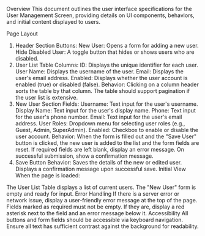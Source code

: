 Overview
This document outlines the user interface specifications for the User Management Screen, providing details on UI components, behaviors, and initial content displayed to users.

Page Layout

1. Header Section
   Buttons:
   New User: Opens a form for adding a new user.
   Hide Disabled User: A toggle button that hides or shows users who are disabled.
2. User List Table
   Columns:
   ID: Displays the unique identifier for each user.
   User Name: Displays the username of the user.
   Email: Displays the user's email address.
   Enabled: Displays whether the user account is enabled (true) or disabled (false).
   Behavior:
   Clicking on a column header sorts the table by that column.
   The table should support pagination if the user list is extensive.
3. New User Section
   Fields:
   Username: Text input for the user's username.
   Display Name: Text input for the user's display name.
   Phone: Text input for the user's phone number.
   Email: Text input for the user's email address.
   User Roles: Dropdown menu for selecting user roles (e.g., Guest, Admin, SuperAdmin).
   Enabled: Checkbox to enable or disable the user account.
   Behavior:
   When the form is filled out and the "Save User" button is clicked, the new user is added to the list and the form fields are reset.
   If required fields are left blank, display an error message.
   On successful submission, show a confirmation message.
4. Save Button
   Behavior:
   Saves the details of the new or edited user.
   Displays a confirmation message upon successful save.
   Initial View
   When the page is loaded:

The User List Table displays a list of current users.
The "New User" form is empty and ready for input.
Error Handling
If there is a server error or network issue, display a user-friendly error message at the top of the page.
Fields marked as required must not be empty. If they are, display a red asterisk next to the field and an error message below it.
Accessibility
All buttons and form fields should be accessible via keyboard navigation.
Ensure all text has sufficient contrast against the background for readability.
